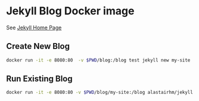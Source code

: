 # Jekyll Blog Docker image

See [Jekyll Home Page](https://jekyllrb.com/)

## Create New Blog

```bash
docker run -it -e 8080:80  -v $PWD/blog:/blog test jekyll new my-site
```

## Run Existing Blog

```bash
docker run -it -e 8080:80 -v $PWD/blog/my-site:/blog alastairhm/jekyll
```
